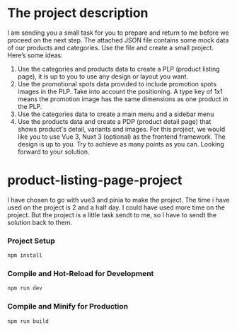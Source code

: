 # The project description
I am sending you a small task for you to prepare and return to me before we
proceed on the next step.
The attached JSON file contains some mock data of our products and categories.
Use the file and create a small project. Here’s some ideas:
1. Use the categories and products data to create a PLP (product listing page),
it is up to you to use any design or layout you want.
2. Use the promotional spots data provided to include promotion spots images
in the PLP. Take into account the positioning. A type key of 1x1 means the
promotion image has the same dimensions as one product in the PLP.
3. Use the categories data to create a main menu and a sidebar menu
4. Use the products data and create a PDP (product detail page) that shows
product's detail, variants and images.
For this project, we would like you to use Vue 3, Nuxt 3 (optional) as the frontend
framework. The design is up to you.
Try to achieve as many points as you can. Looking forward to your solution.

# product-listing-page-project
I have chosen to go with vue3 and pinia to make the project.
The time i have used on the project is 2 and a half day. I could have used more time on the project. 
But the project is a little task sendt to me, so I have to sendt the solution back to them.

### Project Setup

```sh
npm install
```

### Compile and Hot-Reload for Development

```sh
npm run dev
```

### Compile and Minify for Production

```sh
npm run build
```
